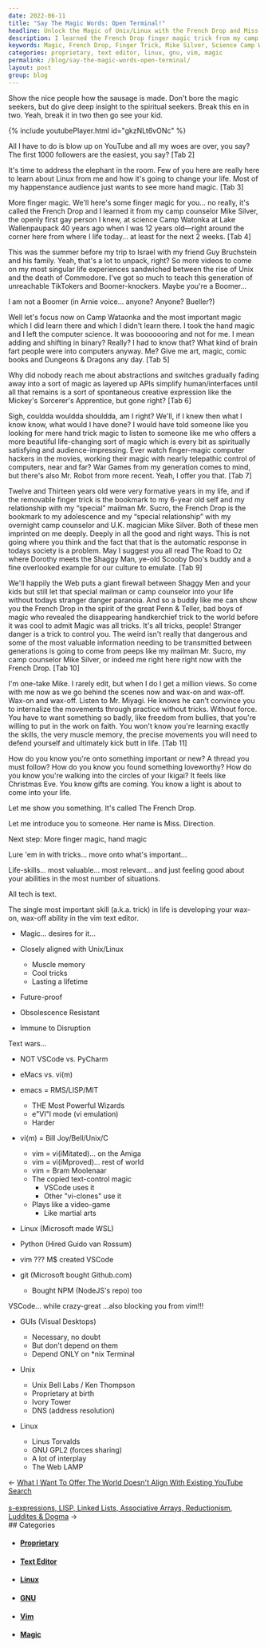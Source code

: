 ```yaml
---
date: 2022-06-11
title: "Say The Magic Words: Open Terminal!"
headline: Unlock the Magic of Unix/Linux with the French Drop and Miss. Direction!
description: I learned the French Drop finger magic trick from my camp counselor Mike Silver at Science Camp Watonka when I was 12 years old. Now, I'm introducing a new skill called the French Drop and Miss. Direction, closely aligned with Unix/Linux. This skill is future-proof, obsolescence resistant, and immune to disruption. It's important to not solely depend on GUIs and to focus on Unix/Linux terminal.
keywords: Magic, French Drop, Finger Trick, Mike Silver, Science Camp Watonka, Unix/Linux, Terminal, GUIs, Vim, Text Editor, GNU, Wax-on Wax-off, Proprietary, Linux
categories: proprietary, text editor, linux, gnu, vim, magic
permalink: /blog/say-the-magic-words-open-terminal/
layout: post
group: blog
---
```



Show the nice people how the sausage is made. Don't bore the magic seekers, but
do give deep insight to the spiritual seekers. Break this en in two. Yeah,
break it in two then go see your kid.

{% include youtubePlayer.html id="gkzNLt6vONc" %}

All I have to do is blow up on YouTube and all my woes are over, you say? The
first 1000 followers are the easiest, you say? [Tab 2]

It's time to address the elephant in the room. Few of you here are really here
to learn about Linux from me and how it's going to change your life. Most of my
happenstance audience just wants to see more hand magic.  [Tab 3]

More finger magic. We'll here's some finger magic for you… no really, it's
called the French Drop and I learned it from my camp counselor Mike Silver, the
openly first gay person I knew, at science Camp Watonka at Lake Wallenpaupack
40 years ago when I was 12 years old—right around the corner here from where I
life today… at least for the next 2 weeks.  [Tab 4]

This was the summer before my trip to Israel with my friend Guy Bruchstein and
his family. Yeah, that's a lot to unpack, right? So more videos to come on my
most singular life experiences sandwiched between the rise of Unix and the
death of Commodore. I've got so much to teach this generation of unreachable
TikTokers and Boomer-knockers. Maybe you're a Boomer…

I am not a Boomer (in Arnie voice… anyone? Anyone? Bueller?)

Well let's focus now on Camp Wataonka and the most important magic which I did
learn there and which I didn't learn there. I took the hand magic and I left
the computer science. It was booooooring and not for me. I mean adding and
shifting in binary? Really? I had to know that? What kind of brain fart people
were into computers anyway. Me? Give me art, magic, comic books and Dungeons &
Dragons any day. [Tab 5]

Why did nobody reach me about abstractions and switches gradually fading away
into a sort of magic as layered up APIs simplify human/interfaces until all
that remains is a sort of spontaneous creative expression like the Mickey's
Sorcerer's Apprentice, but gone right? [Tab 6]

Sigh, couldda wouldda shouldda, am I right? We'll, if I knew then what I know
know, what would I have done? I would have told someone like you looking for
mere hand trick magic to listen to someone like me who offers a more beautiful
life-changing sort of magic which is every bit as spiritually satisfying and
audience-impressing. Ever watch finger-magic computer hackers in the movies,
working their magic with nearly telepathic control of computers, near and far?
War Games from my generation comes to mind, but there's also Mr. Robot from
more recent. Yeah, I offer you that.  [Tab 7]

Twelve and Thirteen years old were very formative years in my life, and if the
removable finger trick is the bookmark to my 6-year old self and my
relationship with my “special” mailman Mr. Sucro, the French Drop is the
bookmark to my adolescence and my “special relationship” with my overnight camp
counselor and U.K. magician Mike Silver. Both of these men imprinted on me
deeply. Deeply in all the good and right ways. This is not going where you
think and the fact that that is the automatic response in todays society is a
problem. May I suggest you all read The Road to Oz where Dorothy meets the
Shaggy Man, ye-old Scooby Doo's buddy and a fine overlooked example for our
culture to emulate.  [Tab 9]

We'll happily the Web puts a giant firewall between Shaggy Men and your kids
but still let that special mailman or camp counselor into your life without
todays stranger danger paranoia. And so a buddy like me can show you the French
Drop in the spirit of the great Penn & Teller, bad boys of magic who revealed
the disappearing handkerchief trick to the world before it was cool to admit
Magic was all tricks. It's all tricks, people! Stranger danger is a trick to
control you. The weird isn't really that dangerous and some of the most
valuable information needing to be transmitted between generations is going to
come from peeps like my mailman Mr. Sucro, my camp counselor Mike Silver, or
indeed me right here right now with the French Drop.  [Tab 10]

I'm one-take Mike. I rarely edit, but when I do I get a million views. So come
with me now as we go behind the scenes now and wax-on and wax-off. Wax-on and
wax-off. Listen to Mr. Miyagi. He knows he can't convince you to internalize
the movements through practice without tricks. Without force. You have to want
something so badly, like freedom from bullies, that you're willing to put in
the work on faith. You won't know you're learning exactly the skills, the very
muscle memory, the precise movements you will need to defend yourself and
ultimately kick butt in life.  [Tab 11]

How do you know you're onto something important or new? A thread you must
follow? How do you know you found something loveworthy? How do you know you're
walking into the circles of your Ikigai?  It feels like Christmas Eve. You know
gifts are coming. You know a light is about to come into your life.

Let me show you something. It's called The French Drop.

Let me introduce you to someone. Her name is Miss. Direction.

Next step: More finger magic, hand magic

Lure 'em in with tricks... move onto what's important...

Life-skills... most valuable... most relevant... and just feeling good about
your abilities in the most number of situations.

All tech is text.

The single most important skill (a.k.a. trick) in life is developing your
wax-on, wax-off ability in the vim text editor.

- Magic... desires for it...
- Closely aligned with Unix/Linux
  - Muscle memory
  - Cool tricks
  - Lasting a lifetime

- Future-proof
- Obsolescence Resistant
- Immune to Disruption

Text wars...
- NOT VSCode vs. PyCharm
- eMacs vs. vi(m)
- emacs = RMS/LISP/MIT
  - THE Most Powerful Wizards
  - e"VI"l mode (vi emulation)
  - Harder
- vi(m) = Bill Joy/Bell/Unix/C
  - vim = vi(iMitated)... on the Amiga
  - vim = vi(iMproved)... rest of world
  - vim = Bram Moolenaar
  - The copied text-control magic
    - VSCode uses it
    - Other "vi-clones" use it
  - Plays like a video-game
    - Like martial arts

- Linux (Microsoft made WSL)
- Python (Hired Guido van Rossum)
- vim ??? M$ created VSCode
- git (Microsoft bought Github.com)
  - Bought NPM (NodeJS's repo) too

VSCode... while crazy-great
...also blocking you from vim!!!

- GUIs (Visual Desktops)
  - Necessary, no doubt
  - But don't depend on them
  - Depend ONLY on \*nix Terminal

- Unix
  - Unix Bell Labs / Ken Thompson
  - Proprietary at birth
  - Ivory Tower
  - DNS (address resolution)
- Linux
  - Linus Torvalds
  - GNU GPL2 (forces sharing)
  - A lot of interplay
  - The Web LAMP


<div class="arrow-links"><div class="post-nav-prev"><span class="arrow">&larr;&nbsp;</span><a href="/blog/what-i-want-to-offer-the-world-doesn-t-align-with-existing-youtube-search/">What I Want To Offer The World Doesn't Align With Existing YouTube Search</a></div> &nbsp; <div class="post-nav-next"><a href="/blog/s-expressions-lisp-linked-lists-associative-arrays-reductionism-luddites-dogma/">s-expressions, LISP, Linked Lists, Associative Arrays, Reductionism, Luddites & Dogma</a><span class="arrow">&nbsp;&rarr;</span></div></div>
## Categories

<ul>
<li><h4><a href='/proprietary/'>Proprietary</a></h4></li>
<li><h4><a href='/text-editor/'>Text Editor</a></h4></li>
<li><h4><a href='/linux/'>Linux</a></h4></li>
<li><h4><a href='/gnu/'>GNU</a></h4></li>
<li><h4><a href='/vim/'>Vim</a></h4></li>
<li><h4><a href='/magic/'>Magic</a></h4></li></ul>